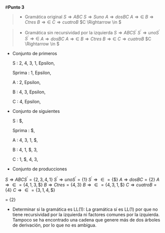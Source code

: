 #**Punto 3**

>* Gramática original
$S \Rightarrow ABC$
$S \Rightarrow Suno$
$A \Rightarrow dosBC$
$A \Rightarrow \in$
$B \Rightarrow Ctres$
$B \Rightarrow \in$
$C \Rightarrow cuatroB$
$C \Rightarrow \in $

>* Gramática sin recursividad por la izquierda
$S \Rightarrow ABCS^\prime$
$S^\prime \Rightarrow unoS^\prime$
$S^\prime \Rightarrow \in$
$A \Rightarrow dosBC$
$A \Rightarrow \in$
$B \Rightarrow Ctres$
$B \Rightarrow \in$
$C \Rightarrow cuatroB$
$C \Rightarrow \in $

* Conjunto de primeros
     
    S  :  2, 4, 3, 1, Epsilon, 

    Sprima  :  1, Epsilon, 

    A  :  2, Epsilon, 

    B  :  4, 3, Epsilon, 

    C  :  4, Epsilon,  

* Conjunto de siguientes

    S  :  \$,

    Sprima  :  \$,

    A  :  4, 3, 1, $, 

    B  :  4, 1, $, 3, 

    C  :  1, $, 4, 3,

* Conjunto de producciones

$S \Rightarrow ABCS^\prime = \{2,3,4,1\}$
$S^\prime \Rightarrow unoS^\prime = \{1\}$
$S^\prime \Rightarrow \in = \{ \$ \}$
$A \Rightarrow dosBC = \{2\}$
$A \Rightarrow \in = \{4,1,3,\$\}$
$B \Rightarrow Ctres = \{4,3\}$
$B \Rightarrow \in = \{4,3,1,\$\}$
$C \Rightarrow cuatroB = \{4\}$
$C \Rightarrow \in  = \{3,1,4,\$\}$

 = \{2\}

* Determinar si la gramática es LL(1):
La gramática sí es LL(1) por que no tiene recursividad por la izquierda ni factores comunes por la izquierda. Tampoco se ha encontrado una cadena que genere más de dos árboles de derivación, por lo que no es ambigua.   